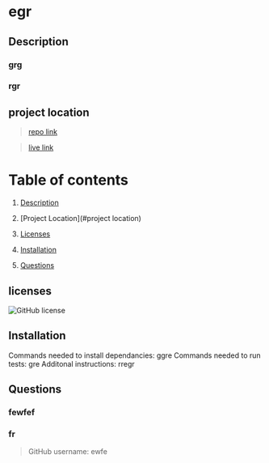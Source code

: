 # egr
## Description

### grg

### rgr

## project location

> [repo link](egrg)

> [live link](geg) 

# Table of contents 

1. [Description](#description)

2. [Project Location](#project location)

3. [Licenses](#licenses)

4. [Installation](#installation)

5. [Questions](#questions)

## licenses 

![GitHub license](https://img.shields.io/badge/license-MIT-blue.svg)

## Installation
Commands needed to install dependancies: 
ggre
Commands needed to run tests:
gre
Additonal instructions:
rregr
## Questions
 ### fewfef
### fr

>GitHub username: ewfe